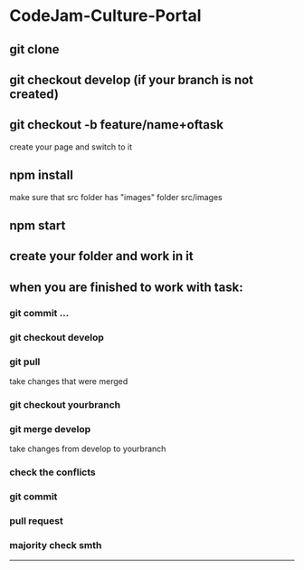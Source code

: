 # CodeJam-Culture-Portal

## git clone
## git checkout develop (if your branch is not created)
## git checkout -b feature/name+oftask 
create your page and switch to it
## npm install
make sure that src folder has "images" folder
src/images
## npm start
## create your folder and work in it
## when you are finished to work with task: 
### git commit ...
### git checkout develop
### git pull 
take changes that were merged 
### git checkout yourbranch
### git merge develop
take changes from develop to yourbranch
### check the conflicts  
### git commit
### pull request 
### majority check smth

-----
